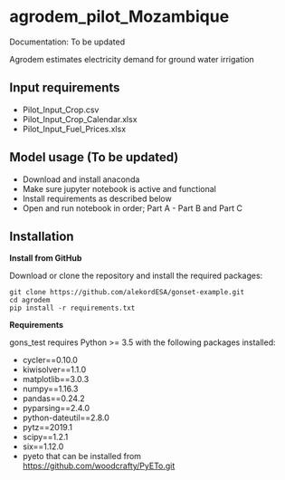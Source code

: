 # agrodem_pilot_Mozambique

Documentation: To be updated

Agrodem estimates electricity demand for ground water irrigation

## Input requirements
- Pilot_Input_Crop.csv
- Pilot_Input_Crop_Calendar.xlsx
- Pilot_Input_Fuel_Prices.xlsx

## Model usage (To be updated)

- Download and install anaconda 
- Make sure jupyter notebook is active and functional
- Install requirements as described below
- Open and run notebook in order; Part A - Part B and Part C

## Installation

**Install from GitHub**

Download or clone the repository and install the required packages:

```
git clone https://github.com/alekordESA/gonset-example.git
cd agrodem
pip install -r requirements.txt
```

**Requirements**

gons_test requires Python >= 3.5 with the following packages installed:
- cycler==0.10.0
- kiwisolver==1.1.0
- matplotlib==3.0.3
- numpy==1.16.3
- pandas==0.24.2
- pyparsing==2.4.0
- python-dateutil==2.8.0
- pytz==2019.1
- scipy==1.2.1
- six==1.12.0
- pyeto that can be installed from https://github.com/woodcrafty/PyETo.git

